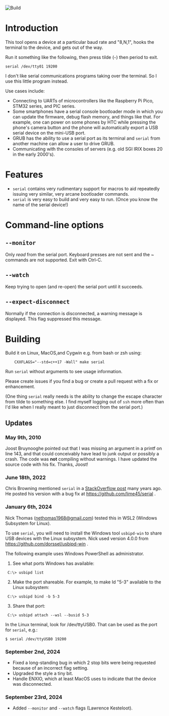 ![Build](https://github.com/bradgrantham/simple-serial-terminal/actions/workflows/c-cpp.yml/badge.svg)

# Introduction

This tool opens a device at a particular baud rate and "8,N,1", hooks the terminal to the device, and gets out of the way.

Run it something like the following, then press tilde (`~`) then period to exit.

```
serial /dev/tty01 19200
```

I don't like serial communications programs taking over the terminal.  So I use this little program instead.

Use cases include:
* Connecting to UARTs of microcontrollers like the Raspberry Pi Pico, STM32 series, and PIC series.
* Some smartphones have a serial console bootloader mode in which you can update the firmware, debug flash memory, and things like that.  For example, one can power on some phones by HTC while pressing the phone's camera button and the phone will automatically export a USB serial device on the mini-USB port.
* GRUB has the ability to use a serial port as its terminal and `serial` from another machine can allow a user to drive GRUB.
* Communicating with the consoles of servers (e.g. old SGI IRIX boxes 20 in the early 2000's).

# Features

* `serial` contains very rudimentary support for macros to aid repeatedly issuing very similar, very arcane bootloader commands.
* `serial` is very easy to build and very easy to run.  (Once you know the name of the serial device!)

# Command-line options

## `--monitor`

Only _read_ from the serial port. Keyboard presses are not sent and the ~
commands are not supported. Exit with Ctrl-C.

## `--watch`

Keep trying to open (and re-open) the serial port until it succeeds.

## `--expect-disconnect`

Normally if the connection is disconnected, a warning message is displayed.
This flag suppressed this message.

# Building

Build it on Linux, MacOS,and Cygwin e.g. from bash or zsh using:

```
    CXXFLAGS="--std=c++17 -Wall" make serial
```

Run `serial` without arguments to see usage information.

Please create issues if you find a bug or create a pull request with a fix or enhancement.

(One thing `serial` really needs is the ability to change the escape character from tilde to something else.  I find myself logging out of `ssh` more often than I'd like when I really meant to just disconnect from the serial port.)

## Updates

### May 9th, 2010

Joost Bruynooghe pointed out that I was missing an argument in a printf on line 143, and that could conceivably have lead to junk output or possibly a crash.  The code was **not** compiling without warnings. I have updated the source code with his fix.  Thanks, Joost!

### June 18th, 2022

Chris Browning mentioned `serial` in a [StackOverflow post](https://stackoverflow.com/a/43925904) many years ago.  He posted his version with a bug fix at https://github.com/lime45/serial .

### January 6th, 2024

Nick Thomas (nethomas1968@gmail.com) tested this in WSL2 (Windows Subsystem for Linux).

To use `serial`, you will need to install the Windows tool `usbipd-win` to share USB devices with the Linux subsystem. Nick used version 4.0.0 from https://github.com/dorssel/usbipd-win .

The following example uses Windows PowerShell as administrator.

1) See what ports Windows has available:
```
 C:\> usbipd list
```

2) Make the port shareable.  For example, to make Id "5-3" available to the Linux subsystem:
```
 C:\> usbipd bind -b 5-3
```

3) Share that port:
```
 C:\> usbipd attach --wsl --busid 5-3
```

In the Linux terminal, look for /dev/ttyUSB0.  That can be used as the port for `serial`, e.g.:
```
$ serial /dev/ttyUSB0 19200
```

### September 2nd, 2024

* Fixed a long-standing bug in which 2 stop bits were being requested because of an incorrect flag setting.
* Upgraded the style a tiny bit.
* Handle ENXIO, which at least MacOS uses to indicate that the device was disconnected.

### September 23rd, 2024

* Added `--monitor` and `--watch` flags (Lawrence Kesteloot).
